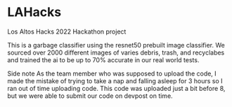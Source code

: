 # LAHacks
Los Altos Hacks 2022 Hackathon project

This is a garbage classifier using the resnet50 prebuilt image classifier. We sourced over 2000 different images of varies debris, trash, and recyclabes and trained the ai to be up to 70% accurate in our real world tests.

Side note
As the team member who was supposed to upload the code, I made the mistake of trying to take a nap and falling asleep for 3 hours so I ran out of time uploading code. This code was uploaded just a bit before 8, but we were able to submit our code on devpost on time. 

